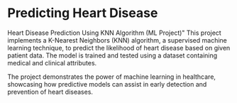 # Predicting Heart Disease
Heart Disease Prediction Using KNN Algorithm (ML Project)"
This project implements a K-Nearest Neighbors (KNN) algorithm, a supervised machine learning technique, to predict the likelihood of heart disease based on given patient data. The model is trained and tested using a dataset containing medical and clinical attributes.

The project demonstrates the power of machine learning in healthcare, showcasing how predictive models can assist in early detection and prevention of heart diseases.
